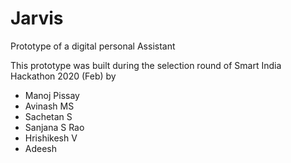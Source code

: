 # Jarvis
Prototype of a digital personal Assistant

This prototype was built during the selection round of Smart India Hackathon 2020 (Feb) by 
  - Manoj Pissay
  - Avinash MS
  - Sachetan S
  - Sanjana S Rao
  - Hrishikesh V
  - Adeesh
  
  

